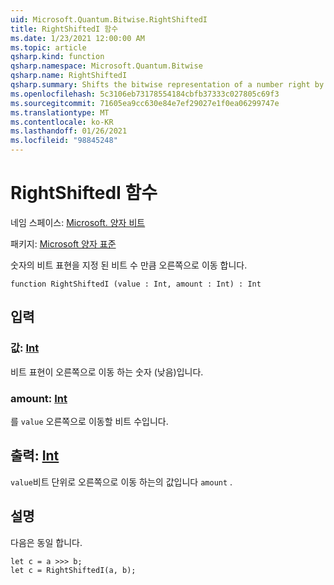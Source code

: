 ```yaml
---
uid: Microsoft.Quantum.Bitwise.RightShiftedI
title: RightShiftedI 함수
ms.date: 1/23/2021 12:00:00 AM
ms.topic: article
qsharp.kind: function
qsharp.namespace: Microsoft.Quantum.Bitwise
qsharp.name: RightShiftedI
qsharp.summary: Shifts the bitwise representation of a number right by a given number of bits.
ms.openlocfilehash: 5c3106eb73178554184cbfb37333c027805c69f3
ms.sourcegitcommit: 71605ea9cc630e84e7ef29027e1f0ea06299747e
ms.translationtype: MT
ms.contentlocale: ko-KR
ms.lasthandoff: 01/26/2021
ms.locfileid: "98845248"
---
```

# <a name="rightshiftedi-function"></a>RightShiftedI 함수

네임 스페이스: [Microsoft. 양자 비트](xref:Microsoft.Quantum.Bitwise)

패키지: [Microsoft 양자 표준](https://nuget.org/packages/Microsoft.Quantum.Standard)


숫자의 비트 표현을 지정 된 비트 수 만큼 오른쪽으로 이동 합니다.

```qsharp
function RightShiftedI (value : Int, amount : Int) : Int
```


## <a name="input"></a>입력

### <a name="value--int"></a>값: [Int](xref:microsoft.quantum.lang-ref.int)

비트 표현이 오른쪽으로 이동 하는 숫자 (낮음)입니다.


### <a name="amount--int"></a>amount: [Int](xref:microsoft.quantum.lang-ref.int)

를 `value` 오른쪽으로 이동할 비트 수입니다.



## <a name="output--int"></a>출력: [Int](xref:microsoft.quantum.lang-ref.int)

`value`비트 단위로 오른쪽으로 이동 하는의 값입니다 `amount` .

## <a name="remarks"></a>설명

다음은 동일 합니다.

```qsharp
let c = a >>> b;
let c = RightShiftedI(a, b);
```